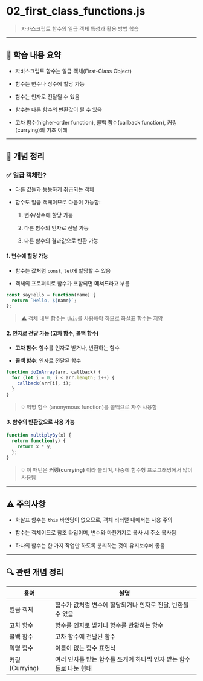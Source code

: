 # 02_first_class_functions.js
> 자바스크립트 함수의 일급 객체 특성과 활용 방법 학습

---

## 📌 학습 내용 요약

- 자바스크립트 함수는 일급 객체(First-Class Object)

- 함수는 변수나 상수에 할당 가능

- 함수는 인자로 전달될 수 있음

- 함수는 다른 함수의 반환값이 될 수 있음

- 고차 함수(higher-order function), 콜백 함수(callback function), 커링(currying)의 기초 이해

---

## 🧠 개념 정리
### ✅ 일급 객체란?

- 다른 값들과 동등하게 취급되는 객체

- 함수도 일급 객체이므로 다음이 가능함:

	1. 변수/상수에 할당 가능

	2. 다른 함수의 인자로 전달 가능

	3. 다른 함수의 결과값으로 반환 가능

#### 1. 변수에 할당 가능

- 함수는 값처럼 `const`, `let`에 할당할 수 있음

- 객체의 프로퍼티로 함수가 포함되면 **메서드**라고 부름
```js
const sayHello = function(name) {
  return `Hello, ${name}`;
};
```
> ⚠️ 객체 내부 함수는 `this`를 사용해야 하므로 화살표 함수는 지양

#### 2. 인자로 전달 가능 (고차 함수, 콜백 함수)

- **고차 함수**: 함수를 인자로 받거나, 반환하는 함수

- **콜백 함수**: 인자로 전달된 함수
```js
function doInArray(arr, callback) {
  for (let i = 0; i < arr.length; i++) {
    callback(arr[i], i);
  }
}
```
> 💡 익명 함수 (anonymous function)를 콜백으로 자주 사용함

####  3. 함수의 반환값으로 사용 가능
```js
function multiplyBy(x) {
  return function(y) {
    return x * y;
  };
}
```
> 💡 이 패턴은 **커링(currying)** 이라 불리며, 나중에 함수형 프로그래밍에서 많이 사용됨

---

## ⚠️ 주의사항
- 화살표 함수는 `this` 바인딩이 없으므로, 객체 리터럴 내에서는 사용 주의

- 함수는 객체이므로 참조 타입이며, 변수와 마찬가지로 복사 시 주소 복사됨

- 하나의 함수는 한 가지 작업만 하도록 분리하는 것이 유지보수에 좋음

---

## 🔍 관련 개념 정리
| 용어            | 설명                                     |
| ------------- | -------------------------------------- |
| 일급 객체         | 함수가 값처럼 변수에 할당되거나 인자로 전달, 반환될 수 있음     |
| 고차 함수         | 함수를 인자로 받거나 함수를 반환하는 함수                |
| 콜백 함수         | 고차 함수에 전달된 함수                          |
| 익명 함수         | 이름이 없는 함수 표현식                          |
| 커링 (Currying) | 여러 인자를 받는 함수를 쪼개어 하나씩 인자 받는 함수들로 나눈 형태 |